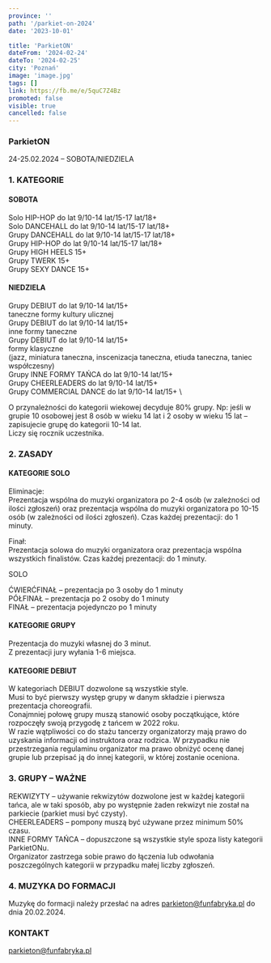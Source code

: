 ```yaml
---
province: ''
path: '/parkiet-on-2024'
date: '2023-10-01'

title: 'ParkietON'
dateFrom: '2024-02-24'
dateTo: '2024-02-25'
city: 'Poznań'
image: 'image.jpg'
tags: []
link: https://fb.me/e/5quC7Z4Bz
promoted: false
visible: true
cancelled: false
---
```

### ParkietON
24-25.02.2024 – SOBOTA/NIEDZIELA

### 1. KATEGORIE
#### SOBOTA
Solo HIP-HOP do lat 9/10-14 lat/15-17 lat/18+ \
Solo DANCEHALL do lat 9/10-14 lat/15-17 lat/18+ \
Grupy DANCEHALL do lat 9/10-14 lat/15-17 lat/18+ \
Grupy HIP-HOP do lat 9/10-14 lat/15-17 lat/18+ \
Grupy HIGH HEELS 15+ \
Grupy TWERK 15+ \
Grupy SEXY DANCE 15+

#### NIEDZIELA
Grupy DEBIUT do lat 9/10-14 lat/15+ \
taneczne formy kultury ulicznej \
Grupy DEBIUT do lat 9/10-14 lat/15+ \
inne formy taneczne \
Grupy DEBIUT do lat 9/10-14 lat/15+ \
formy klasyczne \
(jazz, miniatura taneczna, inscenizacja taneczna, etiuda taneczna, taniec współczesny) \
Grupy INNE FORMY TAŃCA do lat 9/10-14 lat/15+ \
Grupy CHEERLEADERS do lat 9/10-14 lat/15+ \
Grupy COMMERCIAL DANCE do lat 9/10-14 lat/15+ \

O przynależności do kategorii wiekowej decyduje 80% grupy. Np: jeśli w grupie 10 osobowej jest 8 osób w wieku 14 lat i 2 osoby w wieku 15 lat – zapisujecie grupę do kategorii 10-14 lat. \
Liczy się rocznik uczestnika.
### 2. ZASADY
#### KATEGORIE SOLO
Eliminacje: \
Prezentacja wspólna do muzyki organizatora po 2-4 osób (w zależności od ilości zgłoszeń) oraz prezentacja wspólna do muzyki organizatora po 10-15 osób (w zależności od ilości zgłoszeń). Czas każdej prezentacji: do 1 minuty.

Finał: \
Prezentacja solowa do muzyki organizatora oraz prezentacja wspólna wszystkich finalistów. Czas każdej prezentacji: do 1 minuty.

SOLO

ĆWIERĆFINAŁ – prezentacja po 3 osoby do 1 minuty \
PÓŁFINAŁ – prezentacja po 2 osoby do 1 minuty \
FINAŁ – prezentacja pojedynczo po 1 minuty
#### KATEGORIE GRUPY
Prezentacja do muzyki własnej do 3 minut. \
Z prezentacji jury wyłania 1-6 miejsca.
#### KATEGORIE DEBIUT
W kategoriach DEBIUT dozwolone są wszystkie style. \
Musi to być pierwszy występ grupy w danym składzie i pierwsza prezentacja choreografii. \
Conajmniej połowę grupy muszą stanowić osoby początkujące, które rozpoczęły swoją przygodę z tańcem w 2022 roku. \
W razie wątpliwości co do stażu tancerzy organizatorzy mają prawo do uzyskania informacji od instruktora oraz rodzica. W przypadku nie przestrzegania regulaminu organizator ma prawo obniżyć ocenę danej grupie lub przepisać ją do innej kategorii, w której zostanie oceniona.
### 3. GRUPY – WAŻNE
REKWIZYTY – używanie rekwizytów dozwolone jest w każdej kategorii tańca, ale w taki sposób, aby po występnie żaden rekwizyt nie został na parkiecie (parkiet musi być czysty). \
CHEERLEADERS – pompony muszą być używane przez minimum 50% czasu. \
INNE FORMY TAŃCA – dopuszczone są wszystkie style spoza listy kategorii ParkietONu. \
Organizator zastrzega sobie prawo do łączenia lub odwołania poszczególnych kategorii w przypadku małej liczby zgłoszeń.
### 4. MUZYKA DO FORMACJI
Muzykę do formacji należy przesłać na adres parkieton@funfabryka.pl do dnia 20.02.2024.

### KONTAKT
parkieton@funfabryka.pl
